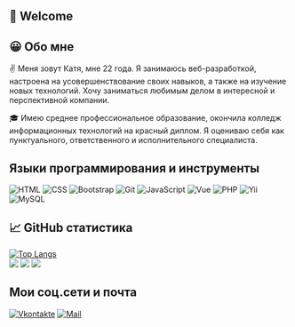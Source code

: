 ## :raising_hand: Welcome

## :grinning: Обо мне
:v: Меня зовут Катя, мне 22 года. Я занимаюсь веб-разработкой, настроена на усовершенствование своих навыков, а также на изучение новых технологий. Хочу заниматься любимым делом в интересной и перспективной компании.

:mortar_board: Имею среднее профессиональное образование, окончила колледж информационных технологий на красный диплом. Я оцениваю себя как пунктуального, ответственного и исполнительного специалиста.

## Языки программирования и инструменты
![HTML](https://img.shields.io/badge/-HTML-e44d25?style=for-the-badge&logo=HTML5&labelColor=fcede9&logoColor=e44d25)
![CSS](https://img.shields.io/badge/-CSS-214ce5?style=for-the-badge&logo=CSS3&labelColor=e9edfc&logoColor=214ce5)
![Bootstrap](https://img.shields.io/badge/-Bootstrap-860afb?style=for-the-badge&logo=Bootstrap&labelColor=f3e7ff&logoColor=860afb)
![Git](https://img.shields.io/badge/-Git-f05030?style=for-the-badge&logo=Git&labelColor=feeeea&logoColor=f05030)
![JavaScript](https://img.shields.io/badge/-JavaScript-f7df1e?style=for-the-badge&logo=JavaScript&labelColor=fefce9&logoColor=f7df1e)
![Vue](https://img.shields.io/badge/-Vue.js-3fb27f?style=for-the-badge&logo=Vue.js&labelColor=ecf7f2&logoColor=3fb27f)
![PHP](https://img.shields.io/badge/-PHP-787cb4?style=for-the-badge&logo=PHP&labelColor=f2f2f8&logoColor=787cb4)
![Yii](https://img.shields.io/badge/-Yii-0083cb?style=for-the-badge&logo=Framework7&labelColor=e6f3fa&logoColor=0083cb)
![MySQL](https://img.shields.io/badge/-MySQL-007690?style=for-the-badge&logo=MySQL&labelColor=e6f1f4&logoColor=007690)

## :chart_with_upwards_trend: GitHub статистика
[![Top Langs](https://github-readme-stats.vercel.app/api/top-langs/?username=ketrindorofeeva)](https://github.com/ketrindorofeeva/github-readme-stats)  
![](https://github-profile-summary-cards.vercel.app/api/cards/profile-details?username=ketrindorofeeva&theme=github)
![](https://github-profile-summary-cards.vercel.app/api/cards/most-commit-language?username=ketrindorofeeva&theme=github)
![](https://github-profile-summary-cards.vercel.app/api/cards/repos-per-language?username=ketrindorofeeva&theme=github)

## Мои соц.сети и почта
[![Vkontakte](https://img.shields.io/badge/-VK-0077FF?style=for-the-badge&logo=VK&labelColor=E7F2FE&logoColor=0077FF)](https://vk.com/kdorf7)
[![Mail](https://img.shields.io/badge/-Mail.Ru-005FF9?style=for-the-badge&logo=Mail.Ru&labelColor=EEF4FF&logoColor=005FF9)](mailto:multiveb@mail.ru)
